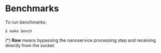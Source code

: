 Benchmarks
===========

To run benchmarks:

```
$ make bench

```

(*) **Raw** means bypassing the nanoservice processing step
and receiving directly from the socket.